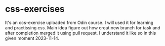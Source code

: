 # css-exercises

It's an ccs-exercise uploaded from Odin course. I will used it for learning and practissing css. Main idea figure out how creat new branch for task and after completion merged it using pull request.
I understand it like so in this given moment 2023-11-14.
